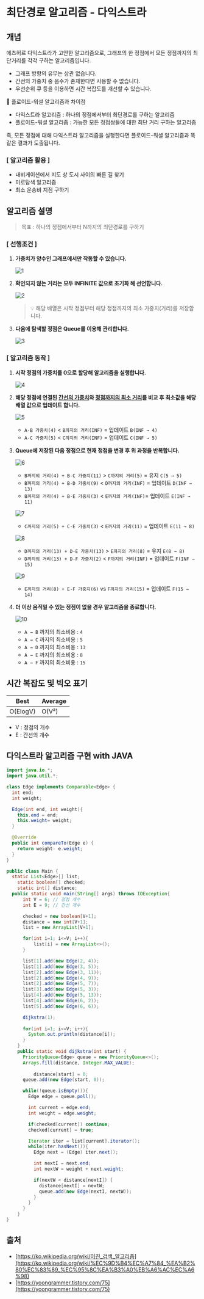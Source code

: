 # 최단경로 알고리즘 - 다익스트라

## 개념

에츠허르 다익스트라가 고안한 알고리즘으로, 그래프의 한 정점에서 모든 정점까지의 최단거리를 각각 구하는 알고리즘입니다.

- 그래프 방향의 유무는 상관 없습니다.
- 간선의 가중치 중 음수가 존재한다면 사용할 수 없습니다.
- 우선순위 큐 등을 이용하면 시간 복잡도를 개선할 수 있습니다.

🤔 플로이드-워셜 알고리즘과 차이점

- 다익스트라 알고리즘 : 하나의 정점에서부터 최단경로를 구하는 알고리즘
- 플로이드-워셜 알고리즘 : 가능한 모든 정점쌍들에 대한 최단 거리 구하는 알고리즘

즉, 모든 정점에 대해 다익스트라 알고리즘을 실행한다면 플로이드-워셜 알고리즘과 똑같은 결과가 도출됩니다.

### [ 알고리즘 활용 ]

- 내비게이션에서 지도 상 도시 사이의 빠른 길 찾기
- 미로탐색 알고리즘
- 최소 운송비 지점 구하기

## 알고리즘 설명

> 목표 : 하나의 정점에서부터 N까지의 최단경로를 구하기
>
### [ 선행조건 ]

1. **가중치가 양수인 그래프에서만 작동할 수 있습니다.**
    
    ![1](https://user-images.githubusercontent.com/37995685/184047548-8238b929-f8a9-4f94-9b1b-0871932e3db2.png)
    
2. **확인되지 않는 거리는 모두 INFINITE 값으로 초기화 해 선언합니다.**
    
    ![2](https://user-images.githubusercontent.com/37995685/184047512-c037cded-d59e-479b-8260-1400b3cdf651.png)
    
    > 💡 해당 배열은 시작 정점부터 해당 정점까지의 최소 가중치(거리)를 저장합니다.
    > 
3. **다음에 탐색할 정점은 Queue를 이용해 관리합니다.**
    
    ![3](https://user-images.githubusercontent.com/37995685/184047513-83a1da0b-1148-47f6-912a-09191ea8c0a1.png)
    
### [ 알고리즘 동작 ]

1. **시작 정점의 가중치를 0으로 할당해 알고리즘을 실행합니다.**
    
    ![4](https://user-images.githubusercontent.com/37995685/184047515-9087f834-f64e-4722-8ff5-22f51ddadf92.png)
    
2. **해당 정점에 연결된 <ins>간선의 가중치</ins>와 <ins>정점까지의 최소 거리</ins>를 비교 후 최소값을 해당 배열 값으로 업데이트 합니다.**
    
    ![5](https://user-images.githubusercontent.com/37995685/184047517-19cd956b-6ffe-43e7-9ff3-3fb19ea46601.png)
    
    - `A-B 가중치(4)` < `B까지의 거리(INF)` = 업데이트 `B(INF → 4)`
    - `A-C 가중치(5)` < `C까지의 거리(INF)` = 업데이트 `C(INF → 5)`
3. **Queue에 저장된 다음 정점으로 현재 정점을 변경 후 위 과정을 반복합니다.**
    
    ![6](https://user-images.githubusercontent.com/37995685/184047518-56806302-2a23-4841-81ff-2ee5ed0dd8a0.png)
    
    - `B까지의 거리(4) + B-C 가중치(11)`  > `C까지의 거리(5)` = 유지 `C(5 → 5)`
    - `B까지의 거리(4) + B-D 가중치(9)` < `D까지의 거리(INF)` = 업데이트 `D(INF → 13)`
    - `B까지의 거리(4) + B-E 가중치(3)` < `E까지의 거리(INF)`= 업데이트 `E(INF → 11)`
    
    ![7](https://user-images.githubusercontent.com/37995685/184047520-6a1134e9-d35a-4c7d-aca8-ae3f2fa9e8b1.png)
    
    - `C까지의 거리(5) + C-E 가중치(3)` < `E까지의 거리(11)` = 업데이트 `E(11 → 8)`
    
    ![8](https://user-images.githubusercontent.com/37995685/184047521-2a8345c6-107f-4dc1-9920-94a49b444026.png)
    
    - `D까지의 거리(13) + D-E 가중치(13)` > `E까지의 거리(8)` = 유지 `E(8 → 8)`
    - `D까지의 거리(13) + D-F 가중치(2)` < `F까지의 거리(INF)` = 업데이트 `F(INF → 15)`
    
    ![9](https://user-images.githubusercontent.com/37995685/184047522-82ef0801-2865-429f-af22-81e814b43cfe.png)
    
    - `E까지의 거리(8) + E-F 가중치(6)` vs `F까지의 거리(15)` = 업데이트 `F(15 → 14)`
4. **더 이상 움직일 수 있는 정점이 없을 경우 알고리즘을 종료합니다.**
    
    ![10](https://user-images.githubusercontent.com/37995685/184047523-5a13db16-a499-4c36-8f64-c6c3e920bb19.png)
    
    - `A → B` 까지의 최소비용 : `4`
    - `A → C` 까지의 최소비용 : `5`
    - `A → D` 까지의 최소비용 : `13`
    - `A → E` 까지의 최소비용 : `8`
    - `A → F` 까지의 최소비용 : `15`

## 시간 복잡도 및 빅오 표기

| Best | Average |
| --- | --- |
| O(ElogV) | O(V²) |
- V : 정점의 개수
- E : 간선의 개수

## 다익스트라 알고리즘 구현 with JAVA

```java
import java.io.*;
import java.util.*;

class Edge implements Comparable<Edge> {
  int end;
  int weight;

  Edge(int end, int weight){
    this.end = end;
    this.weight= weight;
  }

  @Override
  public int compareTo(Edge e) {
    return weight- e.weight;
  }
}

public class Main {
  static List<Edge>[] list;
	static boolean[] checked;
	static int[] distance;
  public static void main(String[] args) throws IOException{
      int V = 6; // 정점 개수
      int E = 9; // 간선 개수

      checked = new boolean[V+1];
      distance = new int[V+1];
      list = new ArrayList[V+1];

      for(int i=1; i<=V; i++){
          list[i] = new ArrayList<>();
      }

      list[1].add(new Edge(2, 4));
      list[1].add(new Edge(3, 5));
      list[2].add(new Edge(3, 11));
      list[2].add(new Edge(4, 9));
      list[2].add(new Edge(5, 7));
      list[3].add(new Edge(5, 3));
      list[4].add(new Edge(5, 13));
      list[4].add(new Edge(6, 2));
      list[5].add(new Edge(6, 6));

      dijkstra(1);
        
      for(int i=1; i<=V; i++){
        System.out.println(distance[i]);
      }
    }
    public static void dijkstra(int start) {
      PriorityQueue<Edge> queue = new PriorityQueue<>();
      Arrays.fill(distance, Integer.MAX_VALUE);
		
		  distance[start] = 0;
      queue.add(new Edge(start, 0));

      while(!queue.isEmpty()){
        Edge edge = queue.poll();

        int current = edge.end;
        int weight = edge.weight;

        if(checked[current]) continue;
        checked[current] = true;

        Iterator iter = list[current].iterator();
        while(iter.hasNext()){
          Edge next = (Edge) iter.next();

          int nextI = next.end; 
          int nextW = weight + next.weight;

          if(nextW < distance[nextI]) {
            distance[nextI] = nextW;
            queue.add(new Edge(nextI, nextW));
          }
        }
      }
    }
}
```

## 출처

- [https://ko.wikipedia.org/wiki/이진_검색_알고리즘](https://ko.wikipedia.org/wiki/%EC%9D%B4%EC%A7%84_%EA%B2%80%EC%83%89_%EC%95%8C%EA%B3%A0%EB%A6%AC%EC%A6%98)
- [https://yoongrammer.tistory.com/75](https://yoongrammer.tistory.com/75)
